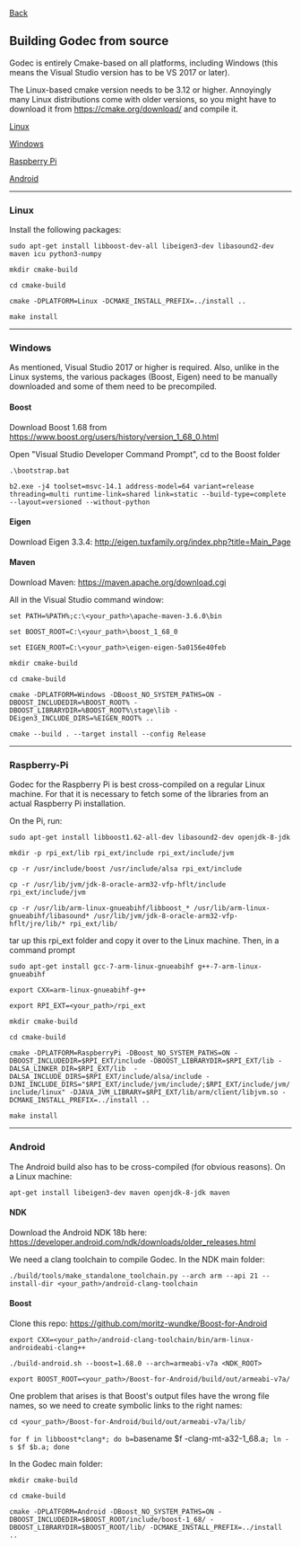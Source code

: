 [Back](../README.md)

Building Godec from source   
---

Godec is entirely Cmake-based on all platforms, including Windows (this means the Visual Studio version has to be VS 2017 or later).

The Linux-based cmake version needs to be 3.12 or higher. Annoyingly many Linux distributions come with older versions, so you might have to download it from https://cmake.org/download/ and compile it.

[Linux](#Linux)

[Windows](#Windows)

[Raspberry Pi](#Raspberry-Pi)

[Android](#Android)

---

### Linux
  Install the following packages:

  `sudo apt-get install libboost-dev-all libeigen3-dev libasound2-dev maven icu python3-numpy`

  `mkdir cmake-build`

  `cd cmake-build`

  `cmake -DPLATFORM=Linux -DCMAKE_INSTALL_PREFIX=../install ..`

  `make install`

---

### Windows
  As mentioned, Visual Studio 2017 or higher is required. Also, unlike in the Linux systems, the various packages (Boost, Eigen) need to be manually downloaded and some of them need to be precompiled.

  #### Boost
  Download Boost 1.68 from https://www.boost.org/users/history/version_1_68_0.html

  Open "Visual Studio Developer Command Prompt", cd to the Boost folder

  `.\bootstrap.bat`

  `b2.exe -j4 toolset=msvc-14.1 address-model=64 variant=release threading=multi runtime-link=shared link=static --build-type=complete --layout=versioned --without-python`

  #### Eigen
  Download Eigen 3.3.4: http://eigen.tuxfamily.org/index.php?title=Main_Page

  #### Maven
  Download Maven: https://maven.apache.org/download.cgi

  All in the Visual Studio command window:

  `set PATH=%PATH%;c:\<your_path>\apache-maven-3.6.0\bin`

  `set BOOST_ROOT=C:\<your_path>\boost_1_68_0`

  `set EIGEN_ROOT=C:\<your_path>\eigen-eigen-5a0156e40feb`

  `mkdir cmake-build`

  `cd cmake-build`

  `cmake -DPLATFORM=Windows -DBoost_NO_SYSTEM_PATHS=ON -DBOOST_INCLUDEDIR=%BOOST_ROOT% -DBOOST_LIBRARYDIR=%BOOST_ROOT%\stage\lib -DEigen3_INCLUDE_DIRS=%EIGEN_ROOT% ..`

  `cmake --build . --target install --config Release`


---

### Raspberry-Pi
  Godec for the Raspberry Pi is best cross-compiled on a regular Linux machine. For that it is necessary to fetch some of the libraries from an actual Raspberry Pi installation.

  On the Pi, run:

  `sudo apt-get install libboost1.62-all-dev libasound2-dev openjdk-8-jdk `

  `mkdir -p rpi_ext/lib rpi_ext/include rpi_ext/include/jvm`

  `cp -r /usr/include/boost /usr/include/alsa rpi_ext/include`

  `cp -r /usr/lib/jvm/jdk-8-oracle-arm32-vfp-hflt/include rpi_ext/include/jvm`

  `cp -r /usr/lib/arm-linux-gnueabihf/libboost_* /usr/lib/arm-linux-gnueabihf/libasound* /usr/lib/jvm/jdk-8-oracle-arm32-vfp-hflt/jre/lib/* rpi_ext/lib/`

  tar up this rpi_ext folder and copy it over to the Linux machine. Then, in a command prompt

  `sudo apt-get install gcc-7-arm-linux-gnueabihf g++-7-arm-linux-gnueabihf`

  `export CXX=arm-linux-gnueabihf-g++`

  `export RPI_EXT=<your_path>/rpi_ext`

  `mkdir cmake-build`

  `cd cmake-build`

  `cmake -DPLATFORM=RaspberryPi -DBoost_NO_SYSTEM_PATHS=ON -DBOOST_INCLUDEDIR=$RPI_EXT/include -DBOOST_LIBRARYDIR=$RPI_EXT/lib -DALSA_LINKER_DIR=$RPI_EXT/lib  -DALSA_INCLUDE_DIRS=$RPI_EXT/include/alsa/include -DJNI_INCLUDE_DIRS="$RPI_EXT/include/jvm/include/;$RPI_EXT/include/jvm/include/linux" -DJAVA_JVM_LIBRARY=$RPI_EXT/lib/arm/client/libjvm.so -DCMAKE_INSTALL_PREFIX=../install ..`

  `make install`
  

---

### Android

  The Android build also has to be cross-compiled (for obvious reasons). On a Linux machine:

  `apt-get install libeigen3-dev maven openjdk-8-jdk maven`

  #### NDK

  Download the Android NDK 18b here: https://developer.android.com/ndk/downloads/older_releases.html
  
We need a clang toolchain to compile Godec. In the NDK main folder:

  `./build/tools/make_standalone_toolchain.py --arch arm --api 21 --install-dir <your_path>/android-clang-toolchain`

  #### Boost 

  Clone this repo: https://github.com/moritz-wundke/Boost-for-Android

  `export CXX=<your_path>/android-clang-toolchain/bin/arm-linux-androideabi-clang++`
  
  `./build-android.sh --boost=1.68.0 --arch=armeabi-v7a <NDK_ROOT>`

  `export BOOST_ROOT=<your_path>/Boost-for-Android/build/out/armeabi-v7a/`

  One problem that arises is that Boost's output files have the wrong file names, so we need to create symbolic links to the right names:

  `cd <your_path>/Boost-for-Android/build/out/armeabi-v7a/lib/`

  `for f in libboost*clang*; do b=`basename $f -clang-mt-a32-1_68.a`; ln -s $f $b.a; done`

  In the Godec main folder:

  `mkdir cmake-build`

  `cd cmake-build`

  `cmake -DPLATFORM=Android -DBoost_NO_SYSTEM_PATHS=ON -DBOOST_INCLUDEDIR=$BOOST_ROOT/include/boost-1_68/ -DBOOST_LIBRARYDIR=$BOOST_ROOT/lib/ -DCMAKE_INSTALL_PREFIX=../install ..`

